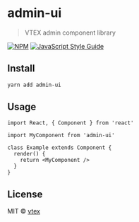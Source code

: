 # admin-ui

> VTEX admin component library

[![NPM](https://img.shields.io/npm/v/admin-ui.svg)](https://www.npmjs.com/package/admin-ui) [![JavaScript Style Guide](https://img.shields.io/badge/code_style-standard-brightgreen.svg)](https://standardjs.com)

## Install

```bash
yarn add admin-ui
```

## Usage

```tsx
import React, { Component } from 'react'

import MyComponent from 'admin-ui'

class Example extends Component {
  render() {
    return <MyComponent />
  }
}
```

## License

MIT © [vtex](https://github.com/vtex)
